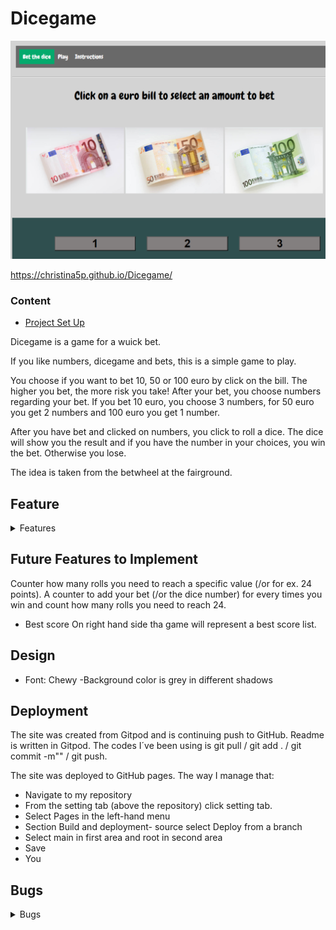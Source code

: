 # Dicegame
![dicegame](image.png)

https://christina5p.github.io/Dicegame/


### Content


* [Project Set Up](#project-set-up)

Dicegame is a game for a wuick bet.

If you like numbers, dicegame and bets, this is a simple game to play.

You choose if you want to bet 10, 50 or 100 euro by click on the bill.
The higher you bet, the more risk you take! 
After your bet, you choose numbers regarding your bet. If you bet 10 euro, you choose 3 numbers, for 50 euro you get 2 numbers and 100 euro you get 1 number.

After you have bet and clicked on numbers, you click to roll a dice.
The dice will show you the result and if you have the number in your choices, you win the bet. Otherwise you lose.

The idea is taken from the betwheel at the fairground.

## Feature
<details><summary>Features</summary>

### Play
![play](image.png)

To start you bet from 3 different values and you can easily see your bet, since the other values dissapear after your choice. 

When you have bet, you get informed how many numbers you will click on and your click change colours, so you can see your choice.
If you try to pick number before betting, you get an alert

![alert](image-4.png)

![eurobet](image-1.png)

When you have choosed numbers, you are ready to roll the dice by clicking on it.
If you try to roll the dice before picking all the numbers, you get an alert.

![alert](image-3.png)

![numbers](image-2.png)

After that, you click on the dice to get it roll.
The dice will roll with the animations and generate a number to compare if it is the same number you have choosen.
f you win, you should feel like the jumping man with the green dice that pops up and you get a result with the value you win.

![win](image-7.png)

And it´s harder feeling to lose, but make it a new try with the pulling man.
After your play you can easily click the "play again" button to restart the game.

![lose](image-5.png)

![play again](image-6.png)

### Instructions

There is a page with instructions, and you can switch between play and instructions in the navbar.

![instructions](image-9.png)

### Navbar

On top there is a navbar for Play and Instructions.
An smaller decices, there is an icon instead and when you click on the menuicon, you see the navbar.

![navbar](image-8.png)

### Footer 
A copyright of the game creator.

![copyright](image-10.png)

</details>


## Future Features to Implement

Counter how many rolls you need to reach a specific value (/or for ex. 24 points).
A counter to add your bet (/or the dice number) for every times you win and count how many rolls you need to reach 24.

* Best score
On right hand side tha game will represent a best score list. 



## Design
- Font: Chewy
-Background color is grey in different shadows


## Deployment
The site was created from Gitpod and is continuing push to GitHub.
Readme is written in Gitpod.
 The codes I´ve been using is git pull / git add . / git commit -m"" / git push.

The site was deployed to GitHub pages. The way I manage that:

* Navigate to my repository
* From the setting tab (above the repository) click setting tab.
* Select Pages in the left-hand menu
* Section Build and deployment- source select Deploy from a branch
* Select main in first area and root in second area
* Save
* You 

## Bugs 
<details><summary>Bugs</summary>

Bugs derived to my first submission:

* The dots on the dice. It was hard to get them in position and get them to stay inside the dice.
 The resolution was to change the position od dots in css.

* To get the result if you won or lost by comparing the dice number with those number you have choosen.
 I got stock since a thought I had enough function for both above but I solved it to make one more function with InternalDiceroll.

* Every time I loaded the sight I got error, even if the function worked.
  It was confusing, but I had 2 html and JS script was calling from first page and didn´t got answer since that page didn´t have content JS was calling.

* The animation of dice was hard to get through, but the tutor lesson https://www.youtube.com/watch?v=XTF5jXDr2H8 helped me out of that one.

Bugs for this submission:

* I used winner and loservideos, but even if I stopped them in the codes by "loop=false", " ended" it didn´t work.
I also checked the video raw, so it wasn´t repeating.
In the end I decidecd to use a picture instead, so you don´t get annoyed of a continuing video.

* The navbar on smaller screens doesn´t work in instructions page.

<details>


## Bugs 
<details><summary>Testing</summary>

<details>

## Source reference:
 * https://medium.com/@mintholic1/use-google-fonts-to-style-your-javascript-app-a74c6d21147a - insiration of fonts
 * https://www.w3schools.com/howto/tryit.asp?filename=tryhow_js_mobile_navbar_hor -tutoring responsive navbar
 * https://www.youtube.com/watch?v=t0CdtUEzfLo _tutoring 3D dice
 * https://www.veed.io/login - compress video
 * https://www.w3schools.com/js/tryit.asp?filename=tryjs_alert - tutoring alerts
 * https://chatgpt.com/ - help me to explain my code when I get errors
 * https://videojs.com/guides -tutoring to stop the videoloop
 * https://stackoverflow.com/ - tutoring reset games
 * https://www.w3schools.com/jsref/met_loc_reload.asp
 * https://balsamiq.com/  - Build the skeleton
 * https://www.canva.com/ -Pictures when you win or loose
 * https://www.istockphoto.com/se/collaboration/boards/aErC0W69g0if3TpFdJwx6Q -Pictures of euro
 *-https://betterprogramming.pub/creating-dice-in-flexbox-in-css-a02a5d85e516 -Tutoring/inspiration to create dice with dots with css
 * https://stackoverflow.com/questions/52540974/ show-dice-element-corresponding-to-random-number-generated-on-click -
 Tutoring dots on dice
 * https://www.youtube.com/watch?v=M3InbHr0WAc -Tutoring dots on dice
 * https://codebeautify.org/jsvalidate# Tutoring dots on dice
 * ChatGPT -To get codes explained in Swedish
 * https://www.perplexity.ai/ - Troubleshout/explanation of written codes
 * https://chat.openai.com/ To get help with suggestion when I debug functions text.content
 * https://dcod*e.domenade.com/tutorials/how-to-create-a-dice-roll-game-with-html-css-and-javascript -Tutoring dice and dots
 * https://www.kiltedviking.net/se/www/javascript/dom1.html - Repetition(tutoring) of DOM
 * https://github.com/bradtraversy/btre_project/issues/9  -Troubleshot url-problems
 * Tutoring lesson with Ernst, Digitala lyftet
 * CI Tutor to help to me understand function "checkAnswer"
 * https://www.youtube.com/watch?v=Fw3jE0tWn28  - Tutoting change colour on buttons
 * https://www.w3schools.com/jsref/met_document_getelementsbyclassname.asp - To teach how to call back information
 * https://www.geeksforgeeks.org/javascript-nested-functions/
 * https://www.tutorialspoint.com/javascript/javascript_nested_functions.htm  - To tech me about nested functions
 * https://codedamn.com/news/javascript/how-to-empty-an-array-in-javascript  Tutoring how to clear arrays
 * https://developer.mozilla.org/en-US/docs/Web/API/Element/remove -Tutoring remove element
 * https://stackoverflow.com/questions/3087975/how-to-change-the-cursor-into-a-hand-when-a-user-hovers-over-a-list-item
   To get cursor properties
 * https://www.w3schools.com/cssref/css3_pr_mediaquery.php -responsive check to css
 * https://www.w3schools.com/howto/howto_js_scroll_to_top.asp - Tutoring scroll up the window
 * https://stackoverflow.com/questions/69427603/autoplay-on-video-is-not-working-after-refreshing-page
   - Investigate video autoplay
 * https://www.youtube.com/watch?v=XTF5jXDr2H8 - Tutoring and help me with codes for dice animation
 * https://www.w3schools.com/jsref/tryit.asp?filename=tryjsref_loc_reload -Tutor to reload the game

## Mentions

This is a resubmission of my PP2 project.
I decided to start over with a new repository and the codes from start.
That was very educational for me, since I got repeat and could see the project whith "new eyes"
I used the same idea and base and just changed some styling, focus on comsistent code and cover up any chance to missunderstand the game.
I renamed it to Dicegame instead my old repository:https://github.com/Christina5P/are-you-a-dice-player
